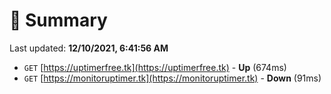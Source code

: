 # 📖 Summary
Last updated: **12/10/2021, 6:41:56 AM**

- `GET` [https://uptimerfree.tk](https://uptimerfree.tk) - **Up** (674ms)
- `GET` [https://monitoruptimer.tk](https://monitoruptimer.tk) - **Down** (91ms)
